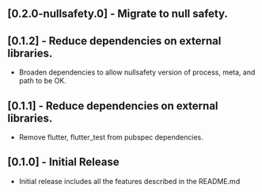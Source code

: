 ## [0.2.0-nullsafety.0] - Migrate to null safety.
## [0.1.2] - Reduce dependencies on external libraries.

* Broaden dependencies to allow nullsafety version of process, meta, and path to be OK.

## [0.1.1] - Reduce dependencies on external libraries.

* Remove flutter, flutter_test from pubspec dependencies.

## [0.1.0] - Initial Release

* Initial release includes all the features described in the README.md
